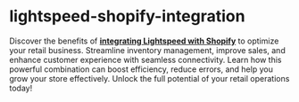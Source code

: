 # lightspeed-shopify-integration
Discover the benefits of [**integrating Lightspeed with Shopify**](https://skuplugs.com/lightspeed-shopify-integration/) to optimize your retail business. Streamline inventory management, improve sales, and enhance customer experience with seamless connectivity. Learn how this powerful combination can boost efficiency, reduce errors, and help you grow your store effectively. Unlock the full potential of your retail operations today!

